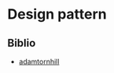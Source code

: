 # Design pattern

## Biblio

- [adamtornhill](https://www.adamtornhill.com/Patterns%20in%20C%203,%20STRATEGY.pdf)
